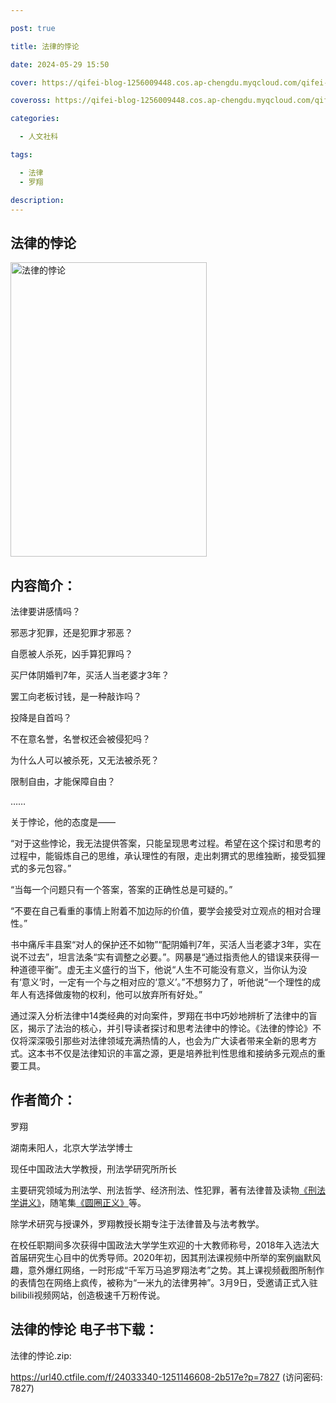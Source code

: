 ```yaml
---

post: true

title: 法律的悖论

date: 2024-05-29 15:50

cover: https://qifei-blog-1256009448.cos.ap-chengdu.myqcloud.com/qifei-blog/657d8e50c458853aef37fae7.jpg

coveross: https://qifei-blog-1256009448.cos.ap-chengdu.myqcloud.com/qifei-blog/657d8e50c458853aef37fae7.jpg

categories:

  - 人文社科

tags:

  - 法律
  - 罗翔

description:
---
```


## 法律的悖论
<img alt="法律的悖论 " class="aligncenter loaded" data-was-processed="true" decoding="async" fetchpriority="high" height="471" src="https://qifei-blog-1256009448.cos.ap-chengdu.myqcloud.com/qifei-blog/657d8e50c458853aef37fae7.jpg" style="cursor: zoom-in;" width="314"/>

## 内容简介：

法律要讲感情吗？

邪恶才犯罪，还是犯罪才邪恶？

自愿被人杀死，凶手算犯罪吗？

买尸体阴婚判7年，买活人当老婆才3年？

罢工向老板讨钱，是一种敲诈吗？

投降是自首吗？

不在意名誉，名誉权还会被侵犯吗？

为什么人可以被杀死，又无法被杀死？

限制自由，才能保障自由？

……

关于悖论，他的态度是——

“对于这些悖论，我无法提供答案，只能呈现思考过程。希望在这个探讨和思考的过程中，能锻炼自己的思维，承认理性的有限，走出刺猬式的思维独断，接受狐狸式的多元包容。”

“当每一个问题只有一个答案，答案的正确性总是可疑的。”

“不要在自己看重的事情上附着不加边际的价值，要学会接受对立观点的相对合理性。”

书中痛斥丰县案“对人的保护还不如物”“配阴婚判7年，买活人当老婆才3年，实在说不过去”，坦言法条“实有调整之必要。”。网暴是“通过指责他人的错误来获得一种道德平衡”。虚无主义盛行的当下，他说“人生不可能没有意义，当你认为没有‘意义’时，一定有一个与之相对应的‘意义’。”不想努力了，听他说“一个理性的成年人有选择做废物的权利，他可以放弃所有好处。”

通过深入分析法律中14类经典的对向案件，罗翔在书中巧妙地辨析了法律中的盲区，揭示了法治的核心，并引导读者探讨和思考法律中的悖论。《法律的悖论》不仅将深深吸引那些对法律领域充满热情的人，也会为广大读者带来全新的思考方式。这本书不仅是法律知识的丰富之源，更是培养批判性思维和接纳多元观点的重要工具。

## 作者简介：

罗翔

湖南耒阳人，北京大学法学博士

现任中国政法大学教授，刑法学研究所所长

主要研究领域为刑法学、刑法哲学、经济刑法、性犯罪，著有法律普及读物<a href="https://www.huibooks.com/16008.html">《刑法学讲义》</a>，随笔集<a href="https://www.huibooks.com/3344.html">《圆圈正义》</a>等。

除学术研究与授课外，罗翔教授长期专注于法律普及与法考教学。

在校任职期间多次获得中国政法大学学生欢迎的十大教师称号，2018年入选法大首届研究生心目中的优秀导师。2020年初，因其刑法课视频中所举的案例幽默风趣，意外爆红网络，一时形成“千军万马追罗翔法考”之势。其上课视频截图所制作的表情包在网络上疯传，被称为“一米九的法律男神”。3月9日，受邀请正式入驻bilibili视频网站，创造极速千万粉传说。

## 法律的悖论 电子书下载：

法律的悖论.zip: 

https://url40.ctfile.com/f/24033340-1251146608-2b517e?p=7827 (访问密码: 7827)
